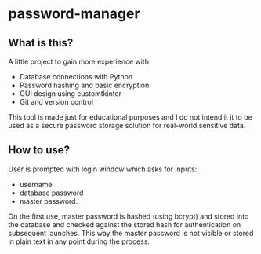 # password-manager

## What is this?
A little project to gain more experience with:
- Database connections with Python
- Password hashing and basic encryption
- GUI design using customtkinter
- Git and version control

This tool is made just for educational purposes and I do not intend it it to be used as a secure password storage solution for real-world sensitive data.

## How to use?
User is prompted with login window which asks for inputs:
- username
- database password
- master password.

On the first use, master password is hashed (using bcrypt) and stored into the database and checked against the stored hash for authentication on subsequent launches. This way the master password is not visible or stored in plain text in any point during the process.

